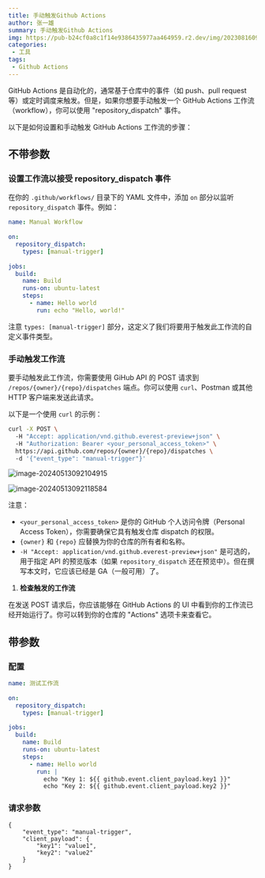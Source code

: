 ```yaml
---
title: 手动触发Github Actions
author: 张一雄
summary: 手动触发Github Actions
img: https://pub-b24cf0a8c1f14e9386435977aa464959.r2.dev/img/20230816093602.png
categories:
 - 工具
tags:
 - Github Actions
---
```




GitHub Actions 是自动化的，通常基于仓库中的事件（如 push、pull request 等）或定时调度来触发。但是，如果你想要手动触发一个 GitHub Actions 工作流（workflow），你可以使用 "repository_dispatch" 事件。

以下是如何设置和手动触发 GitHub Actions 工作流的步骤：

## 不带参数

### 设置工作流以接受 repository_dispatch 事件

在你的 `.github/workflows/` 目录下的 YAML 文件中，添加 `on` 部分以监听 `repository_dispatch` 事件。例如：

```yaml
name: Manual Workflow  
  
on:  
  repository_dispatch:  
    types: [manual-trigger]  
  
jobs:  
  build:  
    name: Build  
    runs-on: ubuntu-latest  
    steps:  
      - name: Hello world  
        run: echo "Hello, world!"
```

注意 `types: [manual-trigger]` 部分，这定义了我们将要用于触发此工作流的自定义事件类型。

### 手动触发工作流

要手动触发此工作流，你需要使用 GiHub API 的 POST 请求到 `/repos/{owner}/{repo}/dispatches` 端点。你可以使用 `curl`、Postman 或其他 HTTP 客户端来发送此请求。

以下是一个使用 `curl` 的示例：

```bash
curl -X POST \  
  -H "Accept: application/vnd.github.everest-preview+json" \  
  -H "Authorization: Bearer <your_personal_access_token>" \  
  https://api.github.com/repos/{owner}/{repo}/dispatches \  
  -d '{"event_type": "manual-trigger"}'
```

![image-20240513092104915](https://pub-b24cf0a8c1f14e9386435977aa464959.r2.dev/img/20240513092107.png)

![image-20240513092118584](https://pub-b24cf0a8c1f14e9386435977aa464959.r2.dev/img/20240513092120.png)

注意：

- `<your_personal_access_token>` 是你的 GitHub 个人访问令牌（Personal Access Token），你需要确保它具有触发仓库 dispatch 的权限。
- `{owner}` 和 `{repo}` 应替换为你的仓库的所有者和名称。
- `-H "Accept: application/vnd.github.everest-preview+json"` 是可选的，用于指定 API 的预览版本（如果 `repository_dispatch` 还在预览中）。但在撰写本文时，它应该已经是 GA（一般可用）了。

1. **检查触发的工作流**

在发送 POST 请求后，你应该能够在 GitHub Actions 的 UI 中看到你的工作流已经开始运行了。你可以转到你的仓库的 "Actions" 选项卡来查看它。

## 带参数

### 配置

```yml
name: 测试工作流
  
on:  
  repository_dispatch:  
    types: [manual-trigger]
  
jobs:  
  build:  
    name: Build  
    runs-on: ubuntu-latest  
    steps:  
      - name: Hello world  
        run: |  
          echo "Key 1: ${{ github.event.client_payload.key1 }}"  
          echo "Key 2: ${{ github.event.client_payload.key2 }}"
```

### 请求参数

```
{
    "event_type": "manual-trigger",
    "client_payload": {
        "key1": "value1",
        "key2": "value2"
    }
}
```